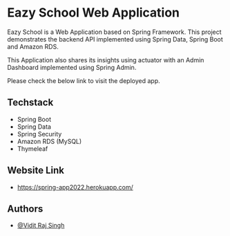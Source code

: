# Eazy School Web Application

Eazy School is a Web Application based on Spring Framework.
This project demonstrates the backend API implemented using Spring Data,
Spring Boot and Amazon RDS.

This Application also shares its insights using actuator 
with an Admin Dashboard implemented using Spring Admin.

Please check the below link to visit the deployed app. 

## Techstack
   - Spring Boot
   - Spring Data
   - Spring Security
   - Amazon RDS (MySQL)
   - Thymeleaf



## Website Link

- https://spring-app2022.herokuapp.com/
## Authors

- [@Vidit Raj Singh](https://www.github.com/viditraj)

